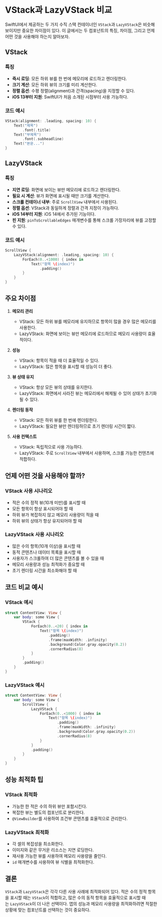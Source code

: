 # VStack과 LazyVStack 비교

SwiftUI에서 제공하는 두 가지 수직 스택 컨테이너인 `VStack`과 `LazyVStack`은 비슷해 보이지만 중요한 차이점이 있다. 이 글에서는 두 컴포넌트의 특징, 차이점, 그리고 언제 어떤 것을 사용해야 하는지 알아보자.

## VStack

### 특징

- **즉시 로딩**: 모든 하위 뷰를 한 번에 메모리에 로드하고 렌더링한다.
- **크기 계산**: 모든 하위 뷰의 크기를 미리 계산한다.
- **정렬 옵션**: 수평 정렬(alignment)과 간격(spacing)을 지정할 수 있다.
- **iOS 13부터 지원**: SwiftUI가 처음 소개된 시점부터 사용 가능하다.

### 코드 예시

```swift
VStack(alignment: .leading, spacing: 10) {
    Text("제목")
        .font(.title)
    Text("부제목")
        .font(.subheadline)
    Text("본문...")
}
```

## LazyVStack

### 특징

- **지연 로딩**: 화면에 보이는 뷰만 메모리에 로드하고 렌더링한다.
- **필요 시 계산**: 뷰가 화면에 표시될 때만 크기를 계산한다.
- **스크롤 컨테이너 내부**: 주로 `ScrollView` 내부에서 사용된다.
- **정렬 옵션**: VStack과 동일하게 정렬과 간격 지정이 가능하다.
- **iOS 14부터 지원**: iOS 14에서 추가된 기능이다.
- **핀 지원**: `pinToScrollableEdges` 매개변수를 통해 스크롤 가장자리에 뷰를 고정할 수 있다.

### 코드 예시

```swift
ScrollView {
    LazyVStack(alignment: .leading, spacing: 10) {
        ForEach(0..<1000) { index in
            Text("항목 \(index)")
                .padding()
        }
    }
}
```

## 주요 차이점

1. **메모리 관리**
    
    - VStack: 모든 하위 뷰를 메모리에 유지하므로 항목이 많을 경우 많은 메모리를 사용한다.
    - LazyVStack: 화면에 보이는 뷰만 메모리에 로드하므로 메모리 사용량이 효율적이다.
2. **성능**
    
    - VStack: 항목이 적을 때 더 효율적일 수 있다.
    - LazyVStack: 많은 항목을 표시할 때 성능이 더 좋다.
3. **뷰 상태 유지**
    
    - VStack: 항상 모든 뷰의 상태를 유지한다.
    - LazyVStack: 화면에서 사라진 뷰는 메모리에서 해제될 수 있어 상태가 초기화될 수 있다.
4. **렌더링 동작**
    
    - VStack: 모든 하위 뷰를 한 번에 렌더링한다.
    - LazyVStack: 필요한 뷰만 렌더링하므로 초기 렌더링 시간이 짧다.
5. **사용 컨텍스트**
    
    - VStack: 독립적으로 사용 가능하다.
    - LazyVStack: 주로 `ScrollView` 내부에서 사용하며, 스크롤 가능한 컨텐츠에 적합하다.

## 언제 어떤 것을 사용해야 할까?

### VStack 사용 시나리오

- 적은 수의 정적 뷰(10개 미만)를 표시할 때
- 모든 항목이 항상 표시되어야 할 때
- 하위 뷰가 복잡하지 않고 메모리 사용량이 적을 때
- 하위 뷰의 상태가 항상 유지되어야 할 때

### LazyVStack 사용 시나리오

- 많은 수의 항목(10개 이상)을 표시할 때
- 동적 콘텐츠나 데이터 목록을 표시할 때
- 사용자가 스크롤하여 더 많은 콘텐츠를 볼 수 있을 때
- 메모리 사용량과 성능 최적화가 중요할 때
- 초기 렌더링 시간을 최소화해야 할 때

## 코드 비교 예시

### VStack 예시

```swift
struct ContentView: View {
    var body: some View {
        VStack {
            ForEach(0..<20) { index in
                Text("항목 \(index)")
                    .padding()
                    .frame(maxWidth: .infinity)
                    .background(Color.gray.opacity(0.2))
                    .cornerRadius(8)
            }
        }
        .padding()
    }
}
```

### LazyVStack 예시

```swift
struct ContentView: View {
    var body: some View {
        ScrollView {
            LazyVStack {
                ForEach(0..<1000) { index in
                    Text("항목 \(index)")
                        .padding()
                        .frame(maxWidth: .infinity)
                        .background(Color.gray.opacity(0.2))
                        .cornerRadius(8)
                }
            }
            .padding()
        }
    }
}
```

## 성능 최적화 팁

### VStack 최적화

- 가능한 한 적은 수의 하위 뷰만 포함시킨다.
- 복잡한 뷰는 별도의 컴포넌트로 분리한다.
- `@ViewBuilder`를 사용하여 조건부 콘텐츠를 효율적으로 관리한다.

### LazyVStack 최적화

- 각 셀의 복잡성을 최소화한다.
- 이미지와 같은 무거운 리소스는 지연 로딩한다.
- 재사용 가능한 뷰를 사용하여 메모리 사용량을 줄인다.
- `id` 매개변수를 사용하여 뷰 식별을 최적화한다.

## 결론

`VStack`과 `LazyVStack`은 각각 다른 사용 사례에 최적화되어 있다. 적은 수의 정적 항목을 표시할 때는 `VStack`이 적합하고, 많은 수의 동적 항목을 효율적으로 표시할 때는 `LazyVStack`이 더 나은 선택이다. 앱의 성능과 메모리 사용량을 최적화하려면 적절한 상황에 맞는 컴포넌트를 선택하는 것이 중요하다.